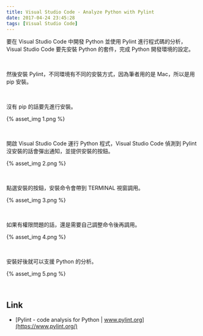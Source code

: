 ```yaml
---
title: Visual Studio Code - Analyze Python with Pylint
date: 2017-04-24 23:45:28
tags: [Visual Studio Code]
---
```


要在 Visual Studio Code 中開發 Python 並使用 Pylint 進行程式碼的分析，Visual Studio Code 要先安裝 Python 的套件，完成 Python 開發環境的設定。   

<!-- More -->

<br/>


然後安裝 Pylint，不同環境有不同的安裝方式，因為筆者用的是 Mac，所以是用 pip 安裝。 

<br/> 


沒有 pip 的話要先進行安裝。    

{% asset_img 1.png %}

<br/>


開啟 Visual Studio Code 運行 Python 程式，Visual Studio Code 偵測到 Pylint 沒安裝的話會彈出通知，並提供安裝的按鈕。  

{% asset_img 2.png %}

<br/>


點選安裝的按鈕，安裝命令會帶到 TERMINAL 視窗調用。  

{% asset_img 3.png %}

<br/>


如果有權限問題的話，還是需要自己調整命令後再調用。  

{% asset_img 4.png %}

<br/>


安裝好後就可以支援 Python 的分析。  

{% asset_img 5.png %}

<br/>


Link
----
* [Pylint - code analysis for Python | www.pylint.org](https://www.pylint.org/)
